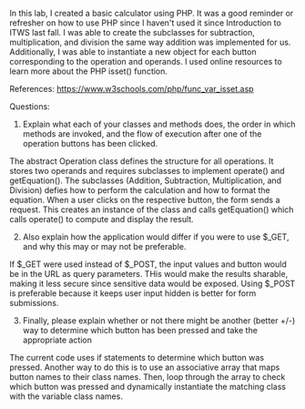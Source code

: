 In this lab, I created a basic calculator using PHP. It was a good reminder or refresher on how to use PHP since I haven't used it since Introduction to ITWS last fall. I was able to create the subclasses for subtraction, multiplication, and division the same way addition was implemented for us. Additionally, I was able to instantiate a new object for each button corresponding to the operation and operands. I used online resources to learn more about the PHP isset() function.

References:
https://www.w3schools.com/php/func_var_isset.asp

Questions:

1) Explain what each of your classes and methods does, the order in which methods are invoked, and the flow of execution after one of the operation buttons has been clicked.

The abstract Operation class defines the structure for all operations. It stores two operands and requires subclasses to implement operate() and getEquation(). The subclasses (Addition, Subtraction, Multiplication, and Division) defies how to perform the calculation and how to format the equation. When a user clicks on the respective button, the form sends a request. This creates an instance of the class and calls getEquation() which calls operate() to compute and display the result.

2) Also explain how the application would differ if you were to use $_GET, and why this may or may not be preferable.

If $_GET were used instead of $_POST, the input values and button would be in the URL as query parameters. THis would make the results sharable, making it less secure since sensitive data would be exposed. Using $_POST is preferable because it keeps user input hidden is better for form submissions. 

3) Finally, please explain whether or not there might be another (better +/-) way to determine which button has been pressed and take the appropriate action

The current code uses if statements to determine which button was pressed. Another way to do this is to use an associative array that maps button names to their class names. Then, loop through the array to check which button was pressed and dynamically instantiate the matching class with the variable class names.